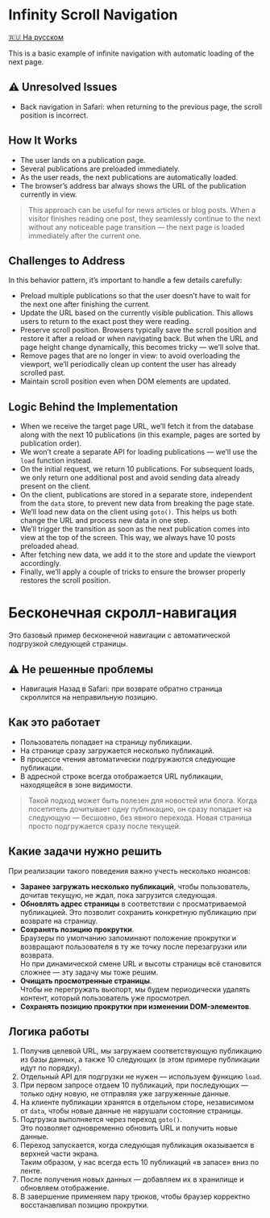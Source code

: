 # Infinity Scroll Navigation

[🇷🇺 На русском](#бесконечная-скролл-навигация)

This is a basic example of infinite navigation with automatic loading of the next page.

## ⚠️ Unresolved Issues

- Back navigation in Safari: when returning to the previous page, the scroll position is incorrect.

## How It Works

- The user lands on a publication page.
- Several publications are preloaded immediately.
- As the user reads, the next publications are automatically loaded.
- The browser’s address bar always shows the URL of the publication currently in view.

> This approach can be useful for news articles or blog posts. When a visitor finishes reading one post, they seamlessly continue to the next without any noticeable page transition — the next page is loaded immediately after the current one.

## Challenges to Address

In this behavior pattern, it’s important to handle a few details carefully:

- Preload multiple publications so that the user doesn’t have to wait for the next one after finishing the current.
- Update the URL based on the currently visible publication. This allows users to return to the exact post they were reading.
- Preserve scroll position. Browsers typically save the scroll position and restore it after a reload or when navigating back. But when the URL and page height change dynamically, this becomes tricky — we’ll solve that.
- Remove pages that are no longer in view: to avoid overloading the viewport, we’ll periodically clean up content the user has already scrolled past.
- Maintain scroll position even when DOM elements are updated.

## Logic Behind the Implementation

- When we receive the target page URL, we’ll fetch it from the database along with the next 10 publications (in this example, pages are sorted by publication order).
- We won’t create a separate API for loading publications — we’ll use the `load` function instead.
- On the initial request, we return 10 publications. For subsequent loads, we only return one additional post and avoid sending data already present on the client.
- On the client, publications are stored in a separate store, independent from the `data` store, to prevent new data from breaking the page state.
- We’ll load new data on the client using `goto()`. This helps us both change the URL and process new data in one step.
- We’ll trigger the transition as soon as the next publication comes into view at the top of the screen. This way, we always have 10 posts preloaded ahead.
- After fetching new data, we add it to the store and update the viewport accordingly.
- Finally, we’ll apply a couple of tricks to ensure the browser properly restores the scroll position.

# Бесконечная скролл-навигация

Это базовый пример бесконечной навигации с автоматической подгрузкой следующей страницы.

## ⚠️ Не решенные проблемы

- Навигация Назад в Safari: при возврате обратно страница скроллится на неправильную позицию.

## Как это работает

- Пользователь попадает на страницу публикации.
- На странице сразу загружается несколько публикаций.
- В процессе чтения автоматически подгружаются следующие публикации.
- В адресной строке всегда отображается URL публикации, находящейся в зоне видимости.

> Такой подход может быть полезен для новостей или блога. Когда посетитель дочитывает одну публикацию, он сразу попадает на следующую — бесшовно, без явного перехода. Новая страница просто подгружается сразу после текущей.

## Какие задачи нужно решить

При реализации такого поведения важно учесть несколько нюансов:

- **Заранее загружать несколько публикаций**, чтобы пользователь, дочитав текущую, не ждал, пока загрузится следующая.
- **Обновлять адрес страницы** в соответствии с просматриваемой публикацией. Это позволит сохранить конкретную публикацию при возврате на страницу.
- **Сохранять позицию прокрутки**.  
  Браузеры по умолчанию запоминают положение прокрутки и возвращают пользователя в ту же точку после перезагрузки или возврата.  
  Но при динамической смене URL и высоты страницы всё становится сложнее — эту задачу мы тоже решим.
- **Очищать просмотренные страницы**.  
  Чтобы не перегружать вьюпорт, мы будем периодически удалять контент, который пользователь уже просмотрел.
- **Сохранять позицию прокрутки при изменении DOM-элементов**.

## Логика работы

1. Получив целевой URL, мы загружаем соответствующую публикацию из базы данных, а также 10 следующих (в этом примере публикации идут по порядку).
2. Отдельный API для подгрузки не нужен — используем функцию `load`.
3. При первом запросе отдаем 10 публикаций, при последующих — только одну новую, не отправляя уже загруженные данные.
4. На клиенте публикации хранятся в отдельном сторе, независимом от `data`, чтобы новые данные не нарушали состояние страницы.
5. Подгрузка выполняется через переход `goto()`.  
   Это позволяет одновременно обновить URL и получить новые данные.
6. Переход запускается, когда следующая публикация оказывается в верхней части экрана.  
   Таким образом, у нас всегда есть 10 публикаций «в запасе» вниз по ленте.
7. После получения новых данных — добавляем их в хранилище и обновляем отображение.
8. В завершение применяем пару трюков, чтобы браузер корректно восстанавливал позицию прокрутки.
